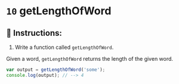 # `10` getLengthOfWord

## 📝 Instructions: 

1. Write a function called `getLengthOfWord`.

Given a word, `getLengthOfWord` returns the length of the given word.

```Javascript
var output = getLengthOfWord('some');
console.log(output); // --> 4
```